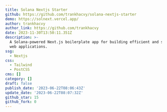 ```yaml
---
title: Solana Nextjs Starter
github: https://github.com/trankhacvy/solana-nextjs-starter
demo: https://solnext.vercel.app/
author: trankhacvy
author_link: https://github.com/trankhacvy
date: 2023-11-30T13:50:11.351Z
description: >-
  A Solana-powered Next.js boilerplate app for building efficient and scalable
  web applications.
ssg:
  - Nextjs
css:
  - Tailwind
  - PostCSS
cms: []
category: []
draft: false
publish_date: '2023-06-22T08:06:43Z'
update_date: '2023-06-22T08:07:32Z'
github_star: 15
github_fork: 0
---
```

